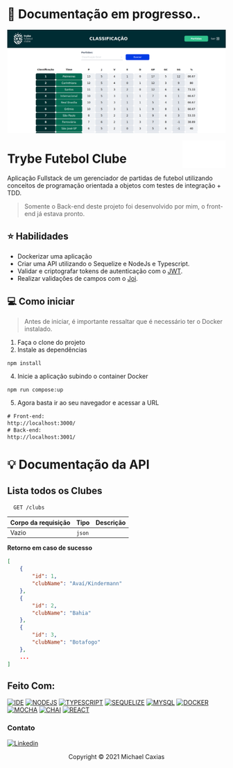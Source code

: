 # 🚧 Documentação em progresso..

![front-example](front-example.png)

<img src="./app/frontend/src/images/negative_logo.png" alt="exemplo imagem" width="100px" align="right">

# Trybe Futebol Clube

Aplicação Fullstack de um gerenciador de partidas de futebol utilizando conceitos de programação orientada a objetos com testes de integração + TDD.

> Somente o Back-end deste projeto foi desenvolvido por mim, o front-end já estava pronto.

## ⭐ Habilidades
- Dockerizar uma aplicação
- Criar uma API utilizando o Sequelize e NodeJs e Typescript.
- Validar e criptografar tokens de autenticação com o [JWT](https://jwt.io/).
- Realizar validações de campos com o [Joi](https://joi.dev/api/).


## 💻 Como iniciar

> Antes de iniciar, é importante ressaltar que é necessário ter o Docker instalado.

1. Faça o clone do projeto
3. Instale as dependências
```shell
npm install
```
4. Inicie a aplicação subindo o container Docker
```shell
npm run compose:up
```
5. Agora basta ir ao seu navegador e acessar a URL
```shell
# Front-end:
http://localhost:3000/
# Back-end:
http://localhost:3001/
```

# 💡 Documentação da API

## Lista todos os Clubes

```http
  GET /clubs
```

| Corpo da requisição   | Tipo       | Descrição                           |
| :---------- | :--------- | :---------------------------------- |
| Vazio | `json` |  |


**Retorno em caso de sucesso**

```json
[
	{
		"id": 1,
		"clubName": "Avaí/Kindermann"
	},
	{
		"id": 2,
		"clubName": "Bahia"
	},
	{
		"id": 3,
		"clubName": "Botafogo"
	},
	...
]
```

## Feito Com:
[![IDE](https://img.shields.io/badge/Visual_studio_code-0078D4?style=for-the-badge&logo=visual%20studio%20code&logoColor=white)](https://code.visualstudio.com/)
[![NODEJS](https://img.shields.io/badge/Node.js-339933?style=for-the-badge&logo=nodedotjs&logoColor=white)](https://nodejs.org/en/)
[![TYPESCRIPT](https://img.shields.io/badge/TypeScript-007ACC?style=for-the-badge&logo=typescript&logoColor=white)](https://www.typescriptlang.org/)
[![SEQUELIZE](https://img.shields.io/badge/Sequelize-52B0E7?style=for-the-badge&logo=Sequelize&logoColor=white)](https://sequelize.org/master/)
[![MYSQL](https://img.shields.io/badge/MySQL-005C84?style=for-the-badge&logo=mysql&logoColor=white)](https://www.mysql.com/)
[![DOCKER](https://img.shields.io/badge/Docker-2CA5E0?style=for-the-badge&logo=docker&logoColor=white)](https://www.docker.com/)
[![MOCHA](https://img.shields.io/badge/Mocha-8D6748?style=for-the-badge&logo=Mocha&logoColor=white)](https://www.docker.com/)
[![CHAI](https://img.shields.io/badge/chai-A30701?style=for-the-badge&logo=chai&logoColor=white)](https://www.chaijs.com/)
[![REACT](https://img.shields.io/badge/React-20232A?style=for-the-badge&logo=react&logoColor=61DAF)](https://pt-br.reactjs.org/)


### Contato

[![Linkedin](https://img.shields.io/badge/LinkedIn-0077B5?style=for-the-badge&logo=linkedin&logoColor=white)](https://www.linkedin.com/in/michaelcaxias/)

<p align="center">Copyright © 2021 Michael Caxias</p>
